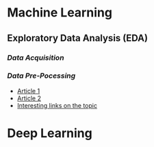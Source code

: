 # Machine Learning
## Exploratory Data Analysis (EDA)
### *Data Acquisition*
### *Data Pre-Pocessing*
- [Article 1](https://docs.google.com/document/d/1lb8UKq9M4paTYIgPcm5jki2ffP1juFQftdPit1Mz73A/edit)
- [Article 2](https://docs.google.com/document/d/1lb8UKq9M4paTYIgPcm5jki2ffP1juFQftdPit1Mz73A/edit)
- [Interesting links on the topic](https://docs.google.com/document/d/1aXRC8l97mMlkLbDKN7I9sBF-_KCf9Kg3iqVkQzVkg2k/edit#)

# Deep Learning
